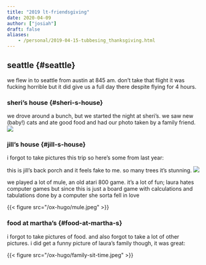 ```yaml
---
title: "2019 lt-friendsgiving"
date: 2020-04-09
author: ["josiah"]
draft: false
aliases:
    - /personal/2019-04-15-tubbesing_thanksgiving.html
---
```


## seattle {#seattle}

we flew in to seattle from austin at 845 am. don’t take that flight it was fucking horrible but it did give us a full day there despite flying for 4 hours.


### sheri’s house {#sheri-s-house}

we drove around a bunch, but we started the night at sheri’s. we saw new (baby!) cats and ate good food and had our photo taken by a family friend.
![](/ox-hugo/sheris-house.jpeg)


### jill’s house {#jill-s-house}

i forgot to take pictures this trip so here’s some from last year:

this is jill’s back porch and it feels fake to me. so many trees it’s stunning.
![](/ox-hugo/josiah.jpeg)

we played a lot of mule, an old atari 800 game. it’s a lot of fun; laura hates computer games but since this is just a board game with calculations and tabulations done by a computer she sorta fell in love

{{< figure src="/ox-hugo/mule.jpeg" >}}


### food at martha’s {#food-at-martha-s}

i forgot to take pictures of food. and also forgot to take a lot of other pictures. i did get a funny picture of laura’s family though, it was great:

{{< figure src="/ox-hugo/family-sit-time.jpeg" >}}
